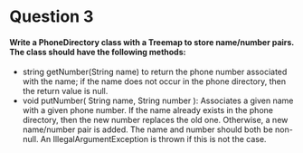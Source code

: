 # Question 3

#### Write a PhoneDirectory class with a Treemap to store name/number pairs. The class should have the following methods:
- string getNumber(String name) to return the phone number associated with the name; if the name does not occur in the phone directory, then the return value is null.
- void putNumber( String name, String number ): Associates a given name with a given phone number.  If the name already exists in the phone directory, then the new number replaces the old one.  Otherwise, a new name/number pair is added.  The name and number should both be non-null.  An IllegalArgumentException is thrown if this is not the case.